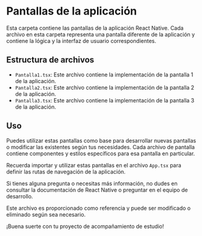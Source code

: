 # Pantallas de la aplicación

Esta carpeta contiene las pantallas de la aplicación React Native. Cada archivo en esta carpeta representa una pantalla diferente de la aplicación y contiene la lógica y la interfaz de usuario correspondientes.

## Estructura de archivos

- `Pantalla1.tsx`: Este archivo contiene la implementación de la pantalla 1 de la aplicación.
- `Pantalla2.tsx`: Este archivo contiene la implementación de la pantalla 2 de la aplicación.
- `Pantalla3.tsx`: Este archivo contiene la implementación de la pantalla 3 de la aplicación.

## Uso

Puedes utilizar estas pantallas como base para desarrollar nuevas pantallas o modificar las existentes según tus necesidades. Cada archivo de pantalla contiene componentes y estilos específicos para esa pantalla en particular.

Recuerda importar y utilizar estas pantallas en el archivo `App.tsx` para definir las rutas de navegación de la aplicación.

Si tienes alguna pregunta o necesitas más información, no dudes en consultar la documentación de React Native o preguntar en el equipo de desarrollo.

Este archivo es proporcionado como referencia y puede ser modificado o eliminado según sea necesario.

¡Buena suerte con tu proyecto de acompañamiento de estudio!